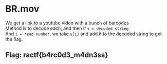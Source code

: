 # BR.mov

We get a link to a youtube video with a bunch of barcodes  
Method is to decode each, and then if `s = decoded string`  
And `i = read number`, we take `s[i]` and add it to the decoded string to get the flag.

## Flag: ractf{b4rc0d3\_m4dn3ss}

